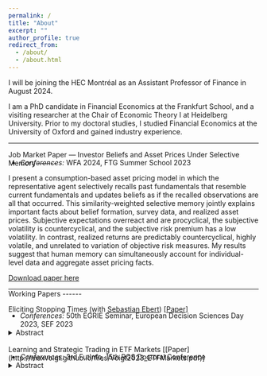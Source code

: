 ```yaml
---
permalink: /
title: "About"
excerpt: ""
author_profile: true
redirect_from: 
  - /about/
  - /about.html
---
```


I will be joining the HEC Montréal as an Assistant Professor of Finance in August 2024.

I am a PhD candidate in Financial Economics at the Frankfurt School, and a visiting researcher at the Chair of Economic Theory I at Heidelberg University. Prior to my doctoral studies, I studied Financial Economics at the University of Oxford and gained industry experience. 

<hr style="border-top-color:black">
Job Market Paper — Investor Beliefs and Asset Prices Under Selective Memory
------
<ul style="margin-top:-1.3em">
   <li><i>Conferences:</i> WFA 2024, FTG Summer School 2023</li>
</ul>
I present a consumption-based asset pricing model in which the representative agent selectively recalls past fundamentals that resemble current fundamentals and updates beliefs as if the recalled observations are all that occurred. This similarity-weighted selective memory jointly explains important facts about belief formation, survey data, and realized asset prices. Subjective expectations overreact and are procyclical, the subjective volatility is countercyclical, and the subjective risk premium has a low volatility. In contrast, realized returns are predictably countercyclical, highly volatile, and unrelated to variation of objective risk measures. My results suggest that human memory can simultaneously account for individual-level data and aggregate asset pricing facts.

[Download paper here](http://maxvoigt.github.io/files/Voigt_JMP_BeliefsAssetPrices.pdf)

<hr style="border-top-color:black; margin-block-end:0">
Working Papers
------

Eliciting Stopping Times (with [Sebastian Ebert](https://sites.google.com/site/ebertecon/home)) [[Paper](https://papers.ssrn.com/sol3/papers.cfm?abstract_id=4526931)]
  <ul style="margin-top:-1.3em">
   <li><i>Conferences:</i> 50th EGRIE Seminar, European Decision Sciences Day 2023, SEF 2023</li>
  </ul>
  <details style="margin-top:-1em"><summary>Abstract</summary>We propose an experimental method to elicit stopping times—each subject’s complete contingent plan for taking a risk for up to five times—to study repeated risk-taking under precommitment. In addition to time- and outcome-contingent risk-taking, we allow some subjects to use path-dependent or randomized stopping times. Our experimental design thus allows for hundreds of different risk-taking plans. Using an unsupervised machine-learning algorithm, we find that individuals’ risk-taking strategies map well to stop-loss, take-profit, or buy-and-hold strategies. Most strategies are of a continue-when-winning and stop-when-losing type, with a profit-trailing stopping barrier. Path-dependence and randomization are used extensively, even if they are costly. We further analyze dynamic consistency in a sequential risk-taking task and find that subjects largely follow the unconstrained plans that we elicited.
  </details>

<br>
Learning and Strategic Trading in ETF Markets [[Paper](http://maxvoigt.github.io/files/Voigt2023_ETFMarkets.pdf)]
  <ul style="margin-top:-1.3em">
   <li><i>Conferences:</i> 3rd FutInfo, 15th RGS Doctoral Conference</li>
  </ul>
  <details style="margin-top:-1em"><summary>Abstract</summary>Designated broker-dealers arbitrage away differences between the market price of an ETF and the net asset value of the underlying assets. Using a dynamic strategic trading model, I show that this arbitrage mechanism increases long-term price informativeness but reduces short-term price informativeness. The information contained in the ETF price leads to additional learning, which improves long-term price informativeness. However, traders informed about the value of an underlying asset use their informational advantage to forecast arbitrage-induced price changes of all other assets contained in the ETF. The predictability of future price changes induces speculative cross-asset trading, which reduces short-term price informativeness. Thus, regulation targeting ETFs must balance short- and long-term price informativeness.
  </details>